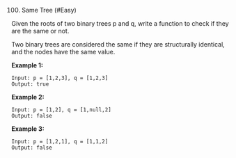 100. Same Tree (#Easy)

Given the roots of two binary trees p and q, write a function to check if they are the same or not.

Two binary trees are considered the same if they are structurally identical, and the nodes have the same value.

**Example 1:**

```
Input: p = [1,2,3], q = [1,2,3]
Output: true
```

**Example 2:**

```
Input: p = [1,2], q = [1,null,2]
Output: false
```

**Example 3:**

```
Input: p = [1,2,1], q = [1,1,2]
Output: false
```
